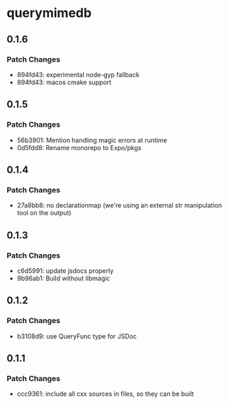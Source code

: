 # querymimedb

## 0.1.6

### Patch Changes

- 894fd43: experimental node-gyp fallback
- 894fd43: macos cmake support

## 0.1.5

### Patch Changes

- 56b3901: Mention handling magic errors at runtime
- 0d5fdd8: Rename monorepo to Expo/pkgs

## 0.1.4

### Patch Changes

- 27a8bb8: no declarationmap (we're using an external str manipulation tool on the output)

## 0.1.3

### Patch Changes

- c6d5991: update jsdocs properly
- 9b96ab1: Build without libmagic

## 0.1.2

### Patch Changes

- b3108d9: use QueryFunc type for JSDoc

## 0.1.1

### Patch Changes

- ccc9361: include all cxx sources in files, so they can be built

